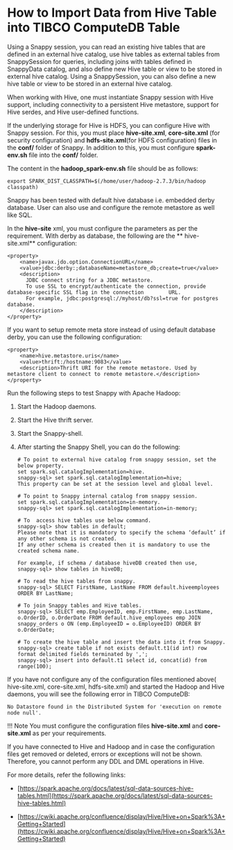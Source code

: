 # How to Import Data from Hive Table into TIBCO ComputeDB Table


Using a Snappy session, you can read an existing hive tables that are defined in an external hive catalog, use hive tables as external tables from SnappySession for queries, including joins with tables defined in SnappyData catalog,  and also define new Hive table or view to be stored in external hive catalog. Using a SnappySession, you can also define a new hive table or view to be stored in an external hive catalog.

When working with Hive, one must instantiate Snappy session with Hive support, including connectivity to a persistent Hive metastore, support for Hive serdes, and Hive user-defined functions.

If the underlying storage for Hive is HDFS, you can configure Hive with Snappy session. For this, you must place **hive-site.xml**, **core-site.xml** (for security configuration) and **hdfs-site.xml**(for HDFS configuration) files in the **conf/** folder of Snappy. In addition to this, you must configure **spark-env.sh** file into the **conf/** folder.

The content in the **hadoop_spark-env.sh** file should be as follows:  
```
export SPARK_DIST_CLASSPATH=$(/home/user/hadoop-2.7.3/bin/hadoop classpath)
```

Snappy has been tested with default hive database i.e. embedded derby database. User can also use and configure the remote metastore as well like SQL.

In the **hive-site** xml, you must configure the parameters as per the requirement. With derby as database, the following are the ** hive-site.xml** configuration:

```
<property>
    <name>javax.jdo.option.ConnectionURL</name>
    <value>jdbc:derby:;databaseName=metastore_db;create=true</value>
    <description>
      JDBC connect string for a JDBC metastore.
      To use SSL to encrypt/authenticate the connection, provide database-specific SSL flag in the connection        URL.
      For example, jdbc:postgresql://myhost/db?ssl=true for postgres database.
    </description>
</property>
```

If you want to setup remote meta store instead of using default database derby, you can use the following configuration:

```
<property>
    <name>hive.metastore.uris</name>
    <value>thrift:/hostname:9083</value>
    <description>Thrift URI for the remote metastore. Used by metastore client to connect to remote metastore.</description>
</property>

```

Run the following steps to test Snappy with Apache Hadoop:

1.	Start the Hadoop daemons.
2.	Start the Hive thrift server.
3.	Start the Snappy-shell. 
4.	After starting the Snappy Shell, you can do the following:

        # To point to external hive catalog from snappy session, set the below property.
        set spark.sql.catalogImplementation=hive.
        snappy-sql> set spark.sql.catalogImplementation=hive;
        This property can be set at the session level and global level.

        # To point to Snappy internal catalog from snappy session.
        set spark.sql.catalogImplementation=in-memory.
        snappy-sql> set spark.sql.catalogImplementation=in-memory;

        # To  access hive tables use below command.
        snappy-sql> show tables in default;
        Please note that it is mandatory to specify the schema ‘default’ if any other schema is not created.
        If any other schema is created then it is mandatory to use the created schema name.

        For example, if schema / database hiveDB created then use,
        snappy-sql> show tables in hiveDB;

        # To read the hive tables from snappy.
        snappy-sql> SELECT FirstName, LastName FROM default.hiveemployees ORDER BY LastName;

        # To join Snappy tables and Hive tables.
        snappy-sql> SELECT emp.EmployeeID, emp.FirstName, emp.LastName, o.OrderID, o.OrderDate FROM default.hive_employees emp JOIN snappy_orders o ON (emp.EmployeeID = o.EmployeeID) ORDER BY o.OrderDate;

        # To create the hive table and insert the data into it from Snappy.
        snappy-sql> create table if not exists default.t1(id int) row format delimited fields terminated by ',';
        snappy-sql> insert into default.t1 select id, concat(id) from range(100);

If you have not configure any of the configuration files mentioned above( hive-site.xml, core-site.xml, hdfs-site.xml) and started the Hadoop and Hive daemons, you will see the following error in TIBCO ComputeDB:

```
No Datastore found in the Distributed System for 'execution on remote node null'.
```
!!! Note
	You must configure the configuration files **hive-site.xml** and **core-site.xml** as per your requirements.

If you have connected to Hive and Hadoop and in case the configuration files get removed or deleted, errors or exceptions will not be shown. Therefore, you cannot perform any DDL and DML operations in Hive.

For more details, refer the following links:

*	[https://spark.apache.org/docs/latest/sql-data-sources-hive-tables.html](https://spark.apache.org/docs/latest/sql-data-sources-hive-tables.html)

*	[https://cwiki.apache.org/confluence/display/Hive/Hive+on+Spark%3A+Getting+Started](https://cwiki.apache.org/confluence/display/Hive/Hive+on+Spark%3A+Getting+Started)

<!---
## Option 1

If Hive tables have data stored in Apache Parquet format or Optimized Row Columnar (ORC) format the data can be copied directly into TIBCO ComputeDB tables.

For example,
```pre
CREATE EXTERNAL TABLE <hive_external_table_name> USING parquet OPTIONS(path path-to-parquet-or-orc)

CREATE TABLE <table_name> USING COLUMN AS (select * from hive_external_table_name)
```
For more information on creating an external table, refer to [CREATE EXTERNAL TABLE](../reference/sql_reference/create-external-table.md).

## Option 2

Take the RDD[Row] from Dataset of Hive Table and insert it into column table.

For example,
```pre
val ds = spark.table("Hive_Table_Name")
val df = snappy.createDataFrame(ds.rdd, ds.schema)
df.write.format("column").saveAsTable("Snappy_Table_Name")
```

In above example, 'spark' is of type SparkSession and 'snappy' is of type SnappySession.
--->

